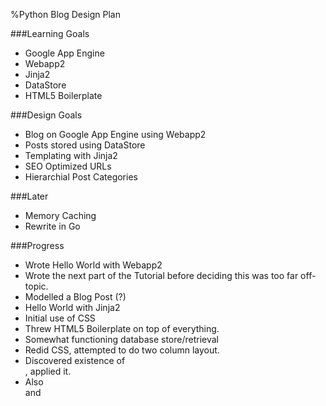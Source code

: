 %Python Blog Design Plan

###Learning Goals

* Google App Engine
* Webapp2
* Jinja2
* DataStore
* HTML5 Boilerplate

###Design Goals

* Blog on Google App Engine using Webapp2
* Posts stored using DataStore
* Templating with Jinja2
* SEO Optimized URLs
* Hierarchial Post Categories

###Later

* Memory Caching
* Rewrite in Go

###Progress

* Wrote Hello World with Webapp2
* Wrote the next part of the Tutorial before deciding this was too far off-topic.
* Modelled a Blog Post (?)
* Hello World with Jinja2
* Initial use of CSS
* Threw HTML5 Boilerplate on top of everything.
* Somewhat functioning database store/retrieval
* Redid CSS, attempted to do two column layout.
* Discovered existence of <aside>, applied it.
* Also <article> and <nav>
